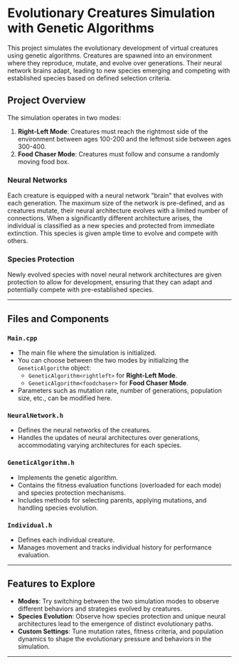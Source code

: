 # Evolutionary Creatures Simulation with Genetic Algorithms

This project simulates the evolutionary development of virtual creatures using genetic algorithms. Creatures are spawned into an environment where they reproduce, mutate, and evolve over generations. Their neural network brains adapt, leading to new species emerging and competing with established species based on defined selection criteria.

## Project Overview

The simulation operates in two modes:
1. **Right-Left Mode**: Creatures must reach the rightmost side of the environment between ages 100-200 and the leftmost side between ages 300-400.  
2. **Food Chaser Mode**: Creatures must follow and consume a randomly moving food box.

### Neural Networks
Each creature is equipped with a neural network "brain" that evolves with each generation. The maximum size of the network is pre-defined, and as creatures mutate, their neural architecture evolves with a limited number of connections. When a significantly different architecture arises, the individual is classified as a new species and protected from immediate extinction. This species is given ample time to evolve and compete with others.

### Species Protection
Newly evolved species with novel neural network architectures are given protection to allow for development, ensuring that they can adapt and potentially compete with pre-established species.

---

## Files and Components

### `Main.cpp`
- The main file where the simulation is initialized.
- You can choose between the two modes by initializing the `GeneticAlgorithm` object:
  - `GeneticAlgorithm<rightleft>` for **Right-Left Mode**.
  - `GeneticAlgorithm<foodchaser>` for **Food Chaser Mode**.
- Parameters such as mutation rate, number of generations, population size, etc., can be modified here.

### `NeuralNetwork.h`
- Defines the neural networks of the creatures.
- Handles the updates of neural architectures over generations, accommodating varying architectures for each species.

### `GeneticAlgorithm.h`
- Implements the genetic algorithm.
- Contains the fitness evaluation functions (overloaded for each mode) and species protection mechanisms.
- Includes methods for selecting parents, applying mutations, and handling species evolution.

### `Individual.h`
- Defines each individual creature.
- Manages movement and tracks individual history for performance evaluation.

---


## Features to Explore

- **Modes**: Try switching between the two simulation modes to observe different behaviors and strategies evolved by creatures.
- **Species Evolution**: Observe how species protection and unique neural architectures lead to the emergence of distinct evolutionary paths.
- **Custom Settings**: Tune mutation rates, fitness criteria, and population dynamics to shape the evolutionary pressure and behaviors in the simulation.

---
